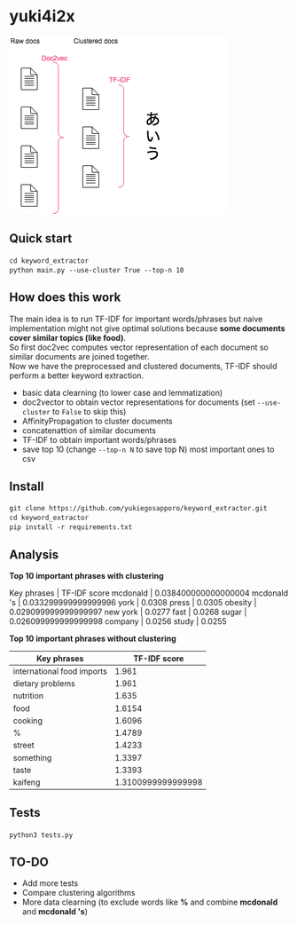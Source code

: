# yuki4i2x

![alt text](https://raw.githubusercontent.com/yukiegosapporo/keyword_extractor/master/images/structure.png)

## Quick start

```cd keyword_extractor```  
```python main.py --use-cluster True --top-n 10```

## How does this work

The main idea is to run TF-IDF for important words/phrases but naive
implementation might not give optimal solutions because **some documents cover
similar topics (like food)**.  
So first doc2vec computes vector representation of each document so similar
documents are joined together.  
Now we have the preprocessed and clustered documents, TF-IDF should perform a
better keyword extraction.  

- basic data clearning (to lower case and lemmatization)
- doc2vector to obtain vector representations for documents (set
`--use-cluster` to `False` to skip this)
- AffinityPropagation to cluster documents
- concatenattion of similar documents
- TF-IDF to obtain important words/phrases
- save top 10 (change `--top-n N` to save top N) most important ones to csv

## Install

```git clone https://github.com/yukiegosapporo/keyword_extractor.git```  
```cd keyword_extractor```  
```pip install -r requirements.txt```   


## Analysis

**Top 10 important phrases with clustering**

Key phrases | TF-IDF score
mcdonald     |  0.038400000000000004
mcdonald 's  |  0.033299999999999996
york         |  0.0308
press        |  0.0305
obesity      |  0.029099999999999997
new york     |  0.0277
fast         |  0.0268
sugar        |  0.026099999999999998
company      |  0.0256
study        |  0.0255

**Top 10 important phrases without clustering**

Key phrases | TF-IDF score
---------------------|--------
international food imports  |  1.961
dietary problems            |  1.961
nutrition                   |  1.635
food                        |  1.6154
cooking                     |  1.6096
%                           |  1.4789
street                      |  1.4233
something                   |  1.3397
taste                       |  1.3393
kaifeng                     |  1.3100999999999998

## Tests
`python3 tests.py`

## TO-DO

- Add more tests
- Compare clustering algorithms
- More data clearning (to exclude words like **%** and combine **mcdonald**
and **mcdonald 's**)